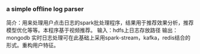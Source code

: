 ### a simple offline log parser 
简介：用来处理用户点击日志的spark批处理程序，结果用于推荐效果分析，推荐模型优化等等。本程序基于视频推荐。
输入：hdfs上日志存放路径
输出：mongodb
实时日志处理可在此基础上采用spark-stream，kafka，redis结合的形式。重构用户特征。